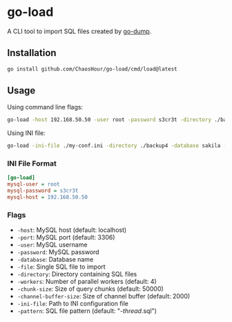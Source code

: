 # go-load

A CLI tool to import SQL files created by [go-dump](https://github.com/ChaosHour/go-dump).

## Installation

```bash
go install github.com/ChaosHour/go-load/cmd/load@latest
```

## Usage

Using command line flags:

```bash
go-load -host 192.168.50.50 -user root -password s3cr3t -directory ./backup4 -database sakila -workers 8
```

Using INI file:

```bash
go-load -ini-file ./my-conf.ini -directory ./backup4 -database sakila -workers 8
```

### INI File Format

```ini
[go-load]
mysql-user = root
mysql-password = s3cr3t
mysql-host = 192.168.50.50
```

### Flags

- `-host`: MySQL host (default: localhost)
- `-port`: MySQL port (default: 3306)
- `-user`: MySQL username
- `-password`: MySQL password
- `-database`: Database name
- `-file`: Single SQL file to import
- `-directory`: Directory containing SQL files
- `-workers`: Number of parallel workers (default: 4)
- `-chunk-size`: Size of query chunks (default: 50000)
- `-channel-buffer-size`: Size of channel buffer (default: 2000)
- `-ini-file`: Path to INI configuration file
- `-pattern`: SQL file pattern (default: "*-thread*.sql")
